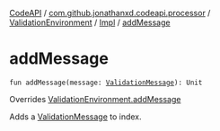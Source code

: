 [CodeAPI](../../../index.md) / [com.github.jonathanxd.codeapi.processor](../../index.md) / [ValidationEnvironment](../index.md) / [Impl](index.md) / [addMessage](.)

# addMessage

`fun addMessage(message: `[`ValidationMessage`](../../-validation-message/index.md)`): Unit`

Overrides [ValidationEnvironment.addMessage](../add-message.md)

Adds a [ValidationMessage](../../-validation-message/index.md) to index.

